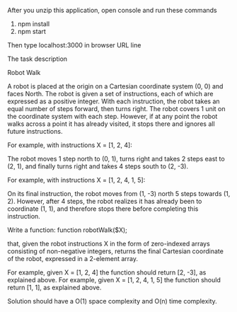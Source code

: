 ﻿After you unzip this application, open console and run these commands

1. npm install
2. npm start

Then type localhost:3000 in browser URL line

The task description

Robot Walk

A robot is placed at the origin on a Cartesian coordinate system (0, 0) and faces North.  The robot is given a set of instructions, each of which are expressed as a positive integer.  With each instruction, the robot takes an equal number of steps forward, then turns right.  The robot covers 1 unit on the coordinate system with each step.  However, if at any point the robot walks across a point it has already visited, it stops there and ignores all future instructions.

For example, with instructions X = [1, 2, 4]:


The robot moves 1 step north to (0, 1), turns right and takes 2 steps east to (2, 1), and finally turns right and takes 4 steps south to (2, -3).

For example, with instructions X = [1, 2, 4, 1, 5]:

On its final instruction, the robot moves from (1, -3) north 5 steps towards (1, 2).  However, after 4 steps, the robot realizes it has already been to coordinate (1, 1), and therefore stops there before completing this instruction.

Write a function:
function robotWalk($X);

that, given the robot instructions X in the form of zero-indexed arrays consisting of non-negative integers, returns the final Cartesian coordinate of the robot, expressed in a 2-element array.

For example, given X = [1, 2, 4] the function should return [2, -3], as explained above.
For example, given X = [1, 2, 4, 1, 5] the function should return [1, 1], as explained above.

Solution should have a O(1) space complexity and O(n) time complexity.


